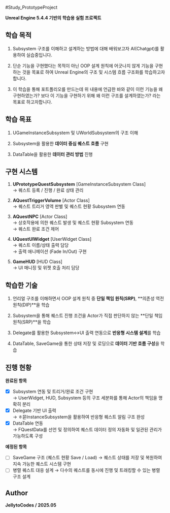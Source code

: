 #Study_PrototypeProject

**Unreal Engine 5.4.4 기반의 학습용 실험 프로젝트**

## 학습 목적
1. Subsystem 구조를 이해하고 설계하는 방법에 대해 배워보고자 AI(Chatgpt)를 활용하여 실습중입니다.
  
2. 단순 기능을 구현했다는 목적이 아닌 OOP 설계 원칙에 어긋나지 않게 기능을 구현하는 것을 목표로 하여
   Unreal Engine의 구조 및 시스템 흐름 구조화를 학습하고자 합니다.

3. 이 학습을 통해 포트폴리오를 만드는데 위 내용에 언급한 바와 같이 이런 기능을 왜 구현하였는가?
   보다 이 기능을 구현하기 위해 왜 이런 구조를 설계하였는가? 라는 목표로 하고자합니다.

## 학습 목표
1. UGameInstanceSubsystem 및 UWorldSubsystem의 구조 이해  

2. Subsystem을 활용한 **데이터 중심 퀘스트 흐름** 구현  

3. DataTable을 활용한 **데이터 관리 방법** 진행  

## 구현 시스템

1. **UPrototypeQuestSubsystem** [GameInstanceSubsystem Class]  
→ 퀘스트 등록 / 진행 / 완료 상태 관리  

2. **AQuestTriggerVolume** [Actor Class]  
→ 퀘스트 트리거 영역 판별 및 퀘스트 현황 Subsystem 연동  

3. **AQuestNPC** [Actor Class]  
→ 상호작용에 의한 퀘스트 발생 및 퀘스트 현황 Subsystem 연동  
→ 퀘스트 완료 조건 제어  
 
4. **UQuestUIWidget** [UserWidget Class]  
→ 퀘스트 이름/상태 출력 담당  
→ 출력 애니메이션 (Fade In/Out) 구현  

5. **GameHUD** [HUD Class]  
→ UI 매니징 및 위젯 호출 처리 담당  

## 학습한 기술
1. 언리얼 구조를 이해하면서 OOP 설계 원칙 중 **단일 책임 원칙(SRP)**, **의존성 역전 원칙(DIP)**을 학습

2. Subsystem을 통해 퀘스트 진행 조건을 Actor가 직접 판단하지 않는 **단일 책임 원칙(SRP)**을 학습
   
3. Delegate를 활용한 Subsystem↔UI 출력 연동으로 **반응형 시스템 설계**를 학습

4. DataTable, SaveGame을 통한 상태 저장 및 로딩으로 **데이터 기반 흐름 구성**을 학습

## 진행 현황
**완료된 항목**
 - [X] Subsystem 연동 및 트리거/완료 조건 구현  
  → UserWidget, HUD, Subsystem 등의 구조 세분화를 통해 Actor의 책임을 명확히 분리  
 - [X] Delegate 기반 UI 출력  
  → ㅎ믇InstanceSubsystem을 활용하여 반응형 퀘스트 알림 구조 완성  
 - [X] DataTable 연동  
  → FQuestData를 선언 및 정의하여 퀘스트 데이터 정의 자동화 및 일관된 관리가 가능하도록 구성  

**예정된 항목**
 - [ ] SaveGame 구조 (퀘스트 현황 Save / Load)
  → 퀘스트 상태를 저장 및 복원하여 지속 가능한 퀘스트 시스템 구현
 - [ ] 병렬 퀘스트 대응 설계
  → 다수의 퀘스트를 동시에 진행 및 트래킹할 수 있는 병렬 구조 설계

## Author
   **JellytoCodes / 2025.05**

